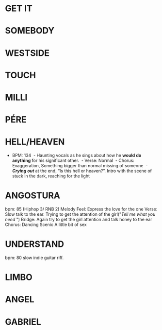 # GET IT
# SOMEBODY
# WESTSIDE
# TOUCH
# MILLI
# PÉRE
# HELL/HEAVEN
- BPM: 134
 - Haunting vocals as he sings about how he **would do anything** for his significant other.
 - Verse: Normal
 - Chorus: Exaggeration, Something bigger than normal missing of someone
 - ***Crying out*** at the end, “Is this hell or heaven?”. Intro with the scene of stuck in the dark, reaching for the light
# ANGOSTURA
bpm: 85 (Hiphop 3/ RNB 2)
Melody Feel: Express the love for the one
Verse: Slow talk to the ear. Trying to get the attention of the girl("*Tell me what you need* ")
Bridge: Again try to get the girl attention and talk honey to the ear
Chorus: Dancing Scenic
A little bit of sex
# UNDERSTAND
bpm: 80
slow indie guitar riff.

# LIMBO
# ANGEL
# GABRIEL
